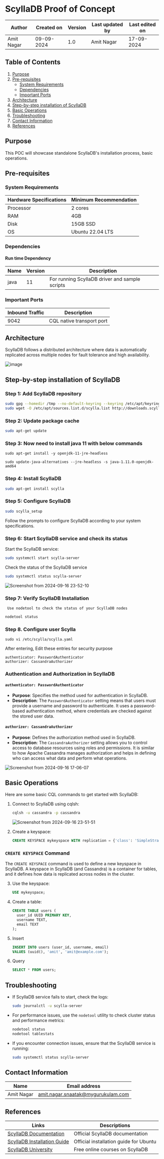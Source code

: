 # ScyllaDB Proof of Concept

| Author | Created on | Version | Last updated by | Last edited on |
|--------|------------|---------|----------------|----------------|
| Amit Nagar | 09-09-2024 | 1.0 | Amit Nagar | 17-09-2024 |

## Table of Contents

1. [Purpose](#purpose)
2. [Pre-requisites](#pre-requisites)
   - [System Requirements](#system-requirements)
   - [Dependencies](#dependencies)
   - [Important Ports](#important-ports)
3. [Architecture](#architecture)
4. [Step-by-step installation of ScyllaDB](#step-by-step-installation-of-scylladb)
5. [Basic Operations](#basic-operations)
6. [Troubleshooting](#troubleshooting)
7. [Contact Information](#contact-information)
8. [References](#references)
    

## Purpose

 This POC will showcase standalone ScyllaDB's installation process, basic operations.

## Pre-requisites

### System Requirements

| Hardware Specifications | Minimum Recommendation |
|-------------------------|------------------------|
| Processor               | 2 cores                |
| RAM                     | 4GB                    |
| Disk                    | 15GB SSD               |
| OS                      | Ubuntu 22.04 LTS       |

### Dependencies

#### Run time Dependency

| Name    | Version | Description                                    |
|---------|---------|------------------------------------------------|
| java    | 11      | For running ScyllaDB driver and sample scripts |

### Important Ports

| Inbound Traffic | Description                    |
|-----------------|--------------------------------|
| 9042            | CQL native transport port      |


## Architecture

ScyllaDB follows a distributed architecture where data is automatically replicated across multiple nodes for fault tolerance and high availability.

![image](https://github.com/user-attachments/assets/ea51ef74-ac8a-44f7-adc3-022b2922c90c)


## Step-by-step installation of ScyllaDB

### Step 1: Add ScyllaDB repository

```bash
sudo gpg --homedir /tmp --no-default-keyring --keyring /etc/apt/keyrings/scylladb.gpg --keyserver hkp://keyserver.ubuntu.com:80 --recv-keys 491c93b9de7496a7
sudo wget -O /etc/apt/sources.list.d/scylla.list http://downloads.scylladb.com/deb/debian/scylla-6.1.list
```

### Step 2: Update package cache

```bash
sudo apt-get update
```

### Step 3:  Now need to install java 11 with below commands
   
```
sudo apt-get install -y openjdk-11-jre-headless
```
```
sudo update-java-alternatives --jre-headless -s java-1.11.0-openjdk-amd64
```

### Step 4: Install ScyllaDB

```bash
sudo apt-get install scylla
```

### Step 5: Configure ScyllaDB

```bash
sudo scylla_setup
```

Follow the prompts to configure ScyllaDB according to your system specifications.

### Step 6: Start ScyllaDB service and check its status

Start the ScyllaDB service:

```bash
sudo systemctl start scylla-server

```
Check the status of the ScyllaDB service

```bash
sudo systemctl status scylla-server

```

![Screenshot from 2024-09-16 23-52-10](https://github.com/user-attachments/assets/2ffffcc9-e5df-4e0c-8580-b21311e0d833)



### Step 7: Verify ScyllaDB Installation

```
 Use nodetool to check the status of your ScyllaDB nodes
```
```bash
nodetool status
```
### Step 8. Configure user Scylla 
```
sudo vi /etc/scylla/scylla.yaml
```
After entering, Edit these entries for security purpose
```
authenticator: PasswordAuthenticator
authorizer: CassandraAuthorizer
```
### Authentication and Authorization in ScyllaDB

#### `authenticator: PasswordAuthenticator`
- **Purpose**: Specifies the method used for authentication in ScyllaDB.
- **Description**: The `PasswordAuthenticator` setting means that users must provide a username and password to authenticate. It uses a password-based authentication method, where credentials are checked against the stored user data.

#### `authorizer: CassandraAuthorizer`
- **Purpose**: Defines the authorization method used in ScyllaDB.
- **Description**: The `CassandraAuthorizer` setting allows you to control access to database resources using roles and permissions. It is similar to how Apache Cassandra manages authorization and helps in defining who can access what data and perform what operations.



![Screenshot from 2024-09-16 17-06-07](https://github.com/user-attachments/assets/d5cef51d-2122-427d-8d32-2203cbef1737)



## Basic Operations

Here are some basic CQL commands to get started with ScyllaDB:

1. Connect to ScyllaDB using cqlsh:
   ```bash
   cqlsh -u cassandra -p cassandra
   ```
   ![Screenshot from 2024-09-16 23-51-51](https://github.com/user-attachments/assets/5070a12a-a4ef-4bcc-8e46-9e682dd2947e)

2. Create a keyspace:
   ```sql
   CREATE KEYSPACE mykeyspace WITH replication = {'class': 'SimpleStrategy', 'replication_factor': 1};
   ```
### `CREATE KEYSPACE` Command

The `CREATE KEYSPACE` command is used to define a new keyspace in ScyllaDB. A keyspace in ScyllaDB (and Cassandra) is a container for tables, and it defines how data is replicated across nodes in the cluster.

3. Use the keyspace:
   ```sql
   USE mykeyspace;
   ```

4. Create a table:
   ```sql
   CREATE TABLE users (
     user_id UUID PRIMARY KEY,
     username TEXT,
     email TEXT
   );
   ```

5. Insert 
   ```sql
   INSERT INTO users (user_id, username, email) 
   VALUES (uuid(), 'amit', 'amit@example.com');
   ```

6. Query 
   ```sql
   SELECT * FROM users;
   ```

## Troubleshooting

- If ScyllaDB service fails to start, check the logs:
  ```bash
  sudo journalctl -u scylla-server
  ```

- For performance issues, use the `nodetool` utility to check cluster status and performance metrics:
  ```bash
  nodetool status
  nodetool tablestats
  ```

- If you encounter connection issues, ensure that the ScyllaDB service is running:
  ```bash
  sudo systemctl status scylla-server
  ```

## Contact Information

| Name       | Email address     |
|------------|-------------------|
| Amit Nagar | amit.nagar.snaatak@mygurukulam.com |

## References

| Links                                                | Descriptions                             |
|------------------------------------------------------|------------------------------------------|
| [ScyllaDB Documentation](https://docs.scylladb.com/) | Official ScyllaDB documentation          |
| [ScyllaDB Installation Guide](https://docs.scylladb.com/stable/operating-scylla/procedures/install/install-ubuntu.html) | Official installation guide for Ubuntu |
| [ScyllaDB University](https://university.scylladb.com/) | Free online courses on ScyllaDB       |
